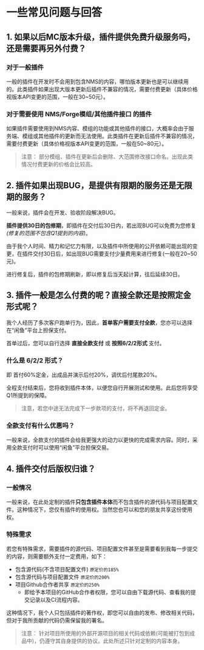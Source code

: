 <!--使用协议： 若您认为本文内容不错，想要直接使用，请在文件最后注释中添加我的ID与GitHub主页地址，如下一行所示。-->
<!--文章内容来自 @CarmJos https://github.com/CarmJos (请勿删除本行)-->

# 一些常见问题与回答

## 1. 如果以后MC版本升级，插件提供免费升级服务吗，还是需要再另外付费？

### 对于一般插件

一般的插件在开发时不会用到包含NMS的内容，哪怕版本更新也是可以继续用的。此类插件如果出现大版本更新后插件不兼容的情况，需要付费更新（具体价格视版本API变更的范围，一般在30~50元）。

### 对于需要使用 NMS/Forge模组/其他插件接口 的插件

如果插件需要使用到NMS内容、模组的功能或其他插件的接口，大概率会由于服务端、模组或其他插件的更新而无法使用。此类插件在更新后插件不兼容的情况，需要付费更新（具体价格视版本API变更的范围，一般在50~80元）。

> 注意： 部分模组、插件在更新后会删除、大范围修改接口命名。出现此类情况付费更新的价格会比较高。

## 2. 插件如果出现BUG，是提供有限期的服务还是无限期的服务？

一般来说，插件会在开发、验收阶段解决BUG。

**插件提供30日的包修期**，即插件在交付后30日内，若出现BUG可以免费为您修复 _(修复的范围不包含Q1提到的内容)_。

由于我个人时间、精力和记忆力有限，以及插件中所使用的公开依赖可能出现的变更，在插件交付30日后，如出现BUG需要支付少量费用来进行修复(一般在20~50元)。

进行修复后，插件的包修期刷新，即以修复后当天起计算，往后延续30日。

## 3.  插件一般是怎么付费的呢？直接全款还是按照定金形式呢？

我个人经历了多次客户跑单行为，因此，**首单客户需要支付全款**，您亦可以选择在“闲鱼”平台上担保支付。

首单过后，您可以自行选择 **直接全款支付** 或 **按照6/2/2形式** 支付。

### 什么是 6/2/2 形式？

即 首付60%定金，出成品并演示后付20%，调优后付尾款20%。

全程支付结束后，您将收到插件本体，以便您自行开展测试和使用。此后您将享受Q1所提到的保障。

> 注意，若您中途无法完成下一步款项的支付，将不再退回定金。

### 全款支付有什么优惠吗？

一般来说，全款支付的插件会给我更强大的动力以更快的完成需求内容。同时，采用全款支付时可以使用“闲鱼”平台担保交易。


## 4. 插件交付后版权归谁？

### 一般情况

一般来说，在此处定制的插件**只包含插件本体**而不包含插件的源代码与项目配置文件。这种情况下，您仅有插件的使用权。当然您也可以和您的朋友共享这份使用权。

### 特殊需求

若您有特殊需求，需要插件的源代码、项目配置文件甚至是需要看到我每一步提交的内容，则需要额外支付一定费用，如下：
- 包含源代码(不含项目配置文件) `原定价的185%`
- 包含源代码与项目配置文件 `原定价的200%`
- 项目Github合作者共享 `原定价的250%`
  - 即给予本项目的GitHub合作者权限，您可以自由下载源代码、查看我的提交记录以及CI流程内容。 

这种情况下，我个人只包括插件的著作权，即您可以自由的发布、修改相关代码，但对于我所贡献的代码仍需保留我的署名。

> 注意： 针对项目所使用的外部开源项目的相关代码或依赖(可能被打包到成品中)，仍遵守其自身提供的协议。此处所述只针对定制的内容本身。
